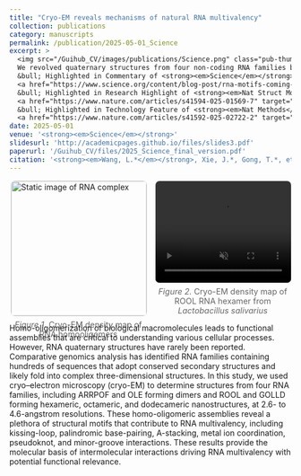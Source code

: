```yaml
---
title: "Cryo-EM reveals mechanisms of natural RNA multivalency"
collection: publications
category: manuscripts
permalink: /publication/2025-05-01_Science
excerpt: >
  <img src="/Guihub_CV/images/publications/Science.png" class="pub-thumb" alt="Cryo-EM density"><br>
  We revolved quaternary structures from four non-coding RNA families by cryo-EM.<br>
  &bull; Highlighted in Commentary of <strong><em>Science</em></strong> 
  <a href="https://www.science.org/content/blog-post/rna-motifs-coming-focus" target="_blank">[link]</a><br>
  &bull; Highlighted in Research Highlight of <strong><em>Nat Struct Mol Biol</em></strong> 
  <a href="https://www.nature.com/articles/s41594-025-01569-7" target="_blank">[link]</a><br>
  &bull; Highlighted in Technology Feature of <strong><em>Nat Methods</em></strong> 
  <a href="https://www.nature.com/articles/s41592-025-02722-2" target="_blank">[link]</a>
date: 2025-05-01
venue: '<strong><em>Science</em></strong>'
slidesurl: 'http://academicpages.github.io/files/slides3.pdf'
paperurl: '/Guihub_CV/files/2025_Science_final_version.pdf'
citation: '<strong><em>Wang, L.*</em></strong>, Xie, J.*, Gong, T.*, et al., Cryo-EM reveals mechanisms of natural RNA multivalency. <strong><em>Science</em></strong>. 388, 545-550 (2025). DOI:10.1126/science.adv3451'
---
```


<!-- 两栏图：左图 / 右图，桌面端各占50%，手机端自动堆叠 -->
<style>
  .figure-row {
    display: flex;
    gap: 16px;
    justify-content: center;
    flex-wrap: wrap;
  }
  .figure-row .col {
    flex: 0 0 48%;  /* 每列约一半宽度 */
  }
  .figure-row img,
  .figure-row video {
    width: 100%;
    aspect-ratio: 4 / 3;   /* 固定宽高比，例如 4:3，可以改成 16/9 */
    object-fit: cover;     /* 填满容器，可能会轻微裁剪 */
    border: 1px solid #e5e7eb;
    border-radius: 8px;
    display: block;
  }
  .figcaption {
    font-size: 0.9rem;
    color: #666;
    text-align: center;
    margin-top: 6px;
  }
  @media (max-width: 900px) {
    .figure-row .col {
      flex: 1 1 100%;
    }
  }
</style>

<div class="figure-row">
  <!-- 左边：静态图片 -->
  <div class="col">
    <img src="{{ '/images/publications/oligomers.png' | relative_url }}" alt="Static image of RNA complex">
    <div class="figcaption"><em>Figure 1.</em> Cryo-EM density map of RNA homooligomers</div>
  </div>

  <!-- 右边：MP4 视频 -->
  <div class="col">
    <video autoplay loop muted playsinline>
      <source src="{{ '/images/publications/oligomers.mp4' | relative_url }}" type="video/mp4">
      Your browser does not support the video tag.
    </video>
    <div class="figcaption"><em>Figure 2.</em> Cryo-EM density map of ROOL RNA hexamer from <em>Lactobacillus salivarius</em></div>
  </div>
</div>

Homo-oligomerization of biological macromolecules leads to functional assemblies that are critical to understanding various cellular processes. However, RNA quaternary structures have rarely been reported. Comparative genomics analysis has identified RNA families containing hundreds of sequences that adopt conserved secondary structures and likely fold into complex three-dimensional structures. In this study, we used cryo–electron microscopy (cryo-EM) to determine structures from four RNA families, including ARRPOF and OLE forming dimers and ROOL and GOLLD forming hexameric, octameric, and dodecameric nanostructures, at 2.6- to 4.6-angstrom resolutions. These homo-oligomeric assemblies reveal a plethora of structural motifs that contribute to RNA multivalency, including kissing-loop, palindromic base-pairing, A-stacking, metal ion coordination, pseudoknot, and minor-groove interactions. These results provide the molecular basis of intermolecular interactions driving RNA multivalency with potential functional relevance.
